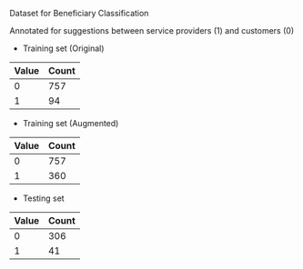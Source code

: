 Dataset for Beneficiary Classification

Annotated for suggestions between service providers (1) and customers (0)

- Training set (Original)

| Value | Count |
| --- | --- | 
| 0 | 757 | 
| 1 | 94 |

- Training set (Augmented)

| Value | Count |
| --- | --- | 
| 0 | 757 | 
| 1 | 360 |

- Testing set

| Value | Count |
| --- | --- | 
| 0 | 306 |
| 1 | 41 |
